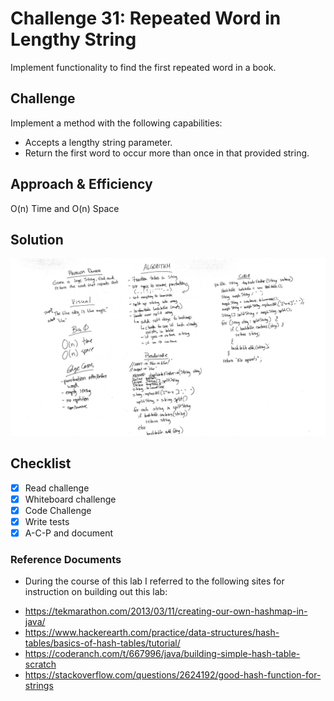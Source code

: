 # Challenge 31: Repeated Word in Lengthy String
Implement functionality to find the first repeated word in a book.

## Challenge
Implement a method with the following capabilities:
* Accepts a lengthy string parameter.
* Return the first word to occur more than once in that provided string.

## Approach & Efficiency
O(n) Time and O(n) Space

## Solution
![Code Challenge 31](../assets/401-cc31-wb.JPG)

## Checklist

  - [x] Read challenge
  - [x] Whiteboard challenge
  - [x] Code Challenge
  - [x] Write tests
  - [x] A-C-P and document

### Reference Documents
* During the course of this lab I referred to the following sites for instruction on building out this lab:
- https://tekmarathon.com/2013/03/11/creating-our-own-hashmap-in-java/
- https://www.hackerearth.com/practice/data-structures/hash-tables/basics-of-hash-tables/tutorial/
- https://coderanch.com/t/667996/java/building-simple-hash-table-scratch
- https://stackoverflow.com/questions/2624192/good-hash-function-for-strings